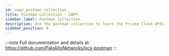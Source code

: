 ```yaml
---
id: cwpp_postman_collection
title: Postman Collection - CWPP
sidebar_label: Postman Collection
description: Use the postman collection to learn the Prisma Cloud APIs
sidebar_position: 8
---
```


:::note
Full documentation and details at: https://github.com/PaloAltoNetworks/pcs-postman
:::
